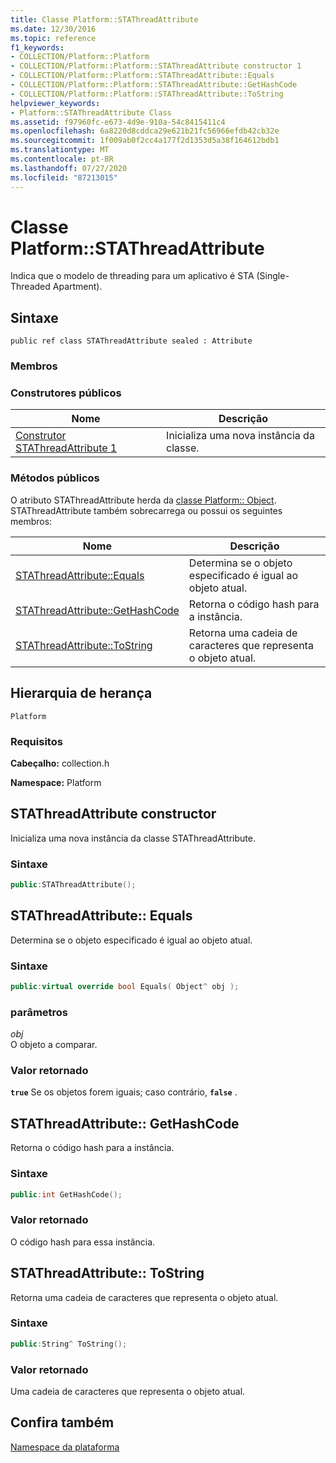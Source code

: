 ```yaml
---
title: Classe Platform::STAThreadAttribute
ms.date: 12/30/2016
ms.topic: reference
f1_keywords:
- COLLECTION/Platform::Platform
- COLLECTION/Platform::Platform::STAThreadAttribute constructor 1
- COLLECTION/Platform::Platform::STAThreadAttribute::Equals
- COLLECTION/Platform::Platform::STAThreadAttribute::GetHashCode
- COLLECTION/Platform::Platform::STAThreadAttribute::ToString
helpviewer_keywords:
- Platform::STAThreadAttribute Class
ms.assetid: f97960fc-e673-4d9e-910a-54c8415411c4
ms.openlocfilehash: 6a8220d8cddca29e621b21fc56966efdb42cb32e
ms.sourcegitcommit: 1f009ab0f2cc4a177f2d1353d5a38f164612bdb1
ms.translationtype: MT
ms.contentlocale: pt-BR
ms.lasthandoff: 07/27/2020
ms.locfileid: "87213015"
---
```

# <a name="platformstathreadattribute-class"></a>Classe Platform::STAThreadAttribute

Indica que o modelo de threading para um aplicativo é STA (Single-Threaded Apartment).

## <a name="syntax"></a>Sintaxe

```
public ref class STAThreadAttribute sealed : Attribute
```

### <a name="members"></a>Membros

### <a name="public-constructors"></a>Construtores públicos

|Nome|Descrição|
|----------|-----------------|
|[Construtor STAThreadAttribute 1](#ctor)|Inicializa uma nova instância da classe.|

### <a name="public-methods"></a>Métodos públicos

O atributo STAThreadAttribute herda da [classe Platform:: Object](../cppcx/platform-object-class.md). STAThreadAttribute também sobrecarrega ou possui os seguintes membros:

|Nome|Descrição|
|----------|-----------------|
|[STAThreadAttribute::Equals](#equals)|Determina se o objeto especificado é igual ao objeto atual.|
|[STAThreadAttribute::GetHashCode](#gethashcode)|Retorna o código hash para a instância.|
|[STAThreadAttribute::ToString](#tostring)|Retorna uma cadeia de caracteres que representa o objeto atual.|

## <a name="inheritance-hierarchy"></a>Hierarquia de herança

`Platform`

### <a name="requirements"></a>Requisitos

**Cabeçalho:** collection.h

**Namespace:** Platform

## <a name="stathreadattribute-constructor"></a><a name="ctor"></a> STAThreadAttribute constructor

Inicializa uma nova instância da classe STAThreadAttribute.

### <a name="syntax"></a>Sintaxe

```cpp
public:STAThreadAttribute();
```

## <a name="stathreadattributeequals"></a><a name="equals"></a>STAThreadAttribute:: Equals

Determina se o objeto especificado é igual ao objeto atual.

### <a name="syntax"></a>Sintaxe

```cpp
public:virtual override bool Equals( Object^ obj );
```

### <a name="parameters"></a>parâmetros

*obj*<br/>
O objeto a comparar.

### <a name="return-value"></a>Valor retornado

**`true`** Se os objetos forem iguais; caso contrário, **`false`** .

## <a name="stathreadattributegethashcode"></a><a name="gethashcode"></a>STAThreadAttribute:: GetHashCode

Retorna o código hash para a instância.

### <a name="syntax"></a>Sintaxe

```cpp
public:int GetHashCode();
```

### <a name="return-value"></a>Valor retornado

O código hash para essa instância.

## <a name="stathreadattributetostring"></a><a name="tostring"></a>STAThreadAttribute:: ToString

Retorna uma cadeia de caracteres que representa o objeto atual.

### <a name="syntax"></a>Sintaxe

```cpp
public:String^ ToString();
```

### <a name="return-value"></a>Valor retornado

Uma cadeia de caracteres que representa o objeto atual.

## <a name="see-also"></a>Confira também

[Namespace da plataforma](platform-namespace-c-cx.md)
